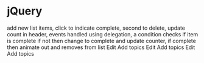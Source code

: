 # jQuery
add new list items, click to indicate complete, second to delete, update count in header, events handled using delegation, a condition checks if item is complete if not then change to complete and update counter, if complete then animate out and removes from list Edit Add topics Edit Add topics Edit Add topics
